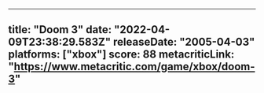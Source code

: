 
---
title: "Doom 3"
date: "2022-04-09T23:38:29.583Z"
releaseDate: "2005-04-03"
platforms: ["xbox"]
score: 88
metacriticLink: "https://www.metacritic.com/game/xbox/doom-3"
---
